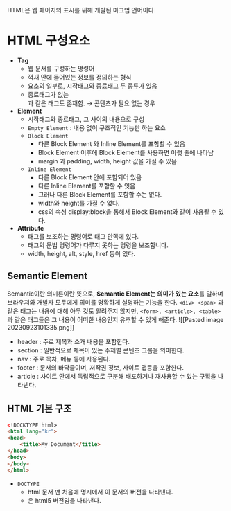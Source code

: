 HTML은 웹 페이지의 표시를 위해 개발된 마크업 언어이다
# HTML 구성요소
- **Tag**
    - 웹 문서를 구성하는 명령어
    - 꺽새 안에 들어있는 정보를 정의하는 형식
    - 요소의 일부로, 시작태그와 종료태그 두 종류가 있음
    - 종료태그가 없는 <br /> 과 같은 태그도 존재함. → 콘텐츠가 필요 없는 경우
- **Element**
    - 시작태그와 종료태그, 그 사이의 내용으로 구성
    - `Empty Element` : 내용 없이 구조적인 기능만 하는 요소
    - `Block Element`
        - 다른 Block Element 와 Inline Element를 포함할 수 있음
        - Block Element 이후에 Block Element를 사용하면 아랫 줄에 나타남
        - margin 과 padding, width, height 값을 가질 수 있음
    - `Inline Element`
        - 다른 Block Element 안에 포함되어 있음
        - 다른 Inline Element를 포함할 수 잇음
        - 그러나 다른 Block Element를 포함할 수는 없다.
        - width와 height를 가질 수 없다.
        - css의 속성 display:block을 통해서 Block Element와 같이 사용될 수 있다.
- **Attribute**
    - 태그를 보조하는 명령어로 태그 안쪽에 있다.
    - 태그의 문법 명령어가 다루지 못하는 명령을 보조합니다.
    - width, height, alt, style, href 등이 있다.
## Semantic Element
Semantic이란 의미론이란 뜻으로, **Semantic Element는 의미가 있는 요소**를 말하며 브라우저와 개발자 모두에게 의미를 명확하게 설명하는 기능을 한다.
`<div> <span>` 과 같은 태그는 내용에 대해 아무 것도 알려주지 않지만, `<form>, <article>, <table>` 과 같은 태그들은 그 내용이 어떠한 내용인지 유추할 수 있게 해준다.
![[Pasted image 20230923101335.png]]
- header : 주로 제목과 소개 내용을 포함한다.
- section : 일반적으로 제목이 있는 주제별 콘텐츠 그룹을 의미한다.
- nav : 주로 목차, 메뉴 등에 사용된다.
- footer : 문서의 바닥글이며, 저작권 정보, 사이트 맵등을 포함한다.
- article : 사이트 안에서 독립적으로 구분해 배포하거나 재사용할 수 있는 구획을 나타낸다.

## HTML 기본 구조

```html
<!DOCKTYPE html>
<html lang="kr">
<head>
	<title>My Document</title>
</head>
<body>
</body>
</html>
```

- `DOCTYPE`
    - html 문서 맨 처음에 명시에서 이 문서의 버전을 나타낸다.
    - <!DOCTYPE html> 은 html5 버전임을 나타낸다.